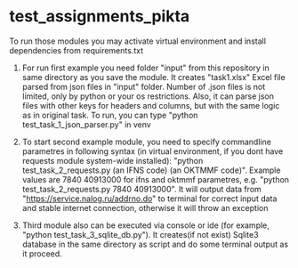 # test_assignments_pikta
To run those modules you may activate virtual environment and install dependencies from requirements.txt
    
1.  For run first example you need folder "input" from this repository in same directory as you save the module.
It creates "task1.xlsx" Excel file parsed from json files in "input" folder. 
Number of .json files is not limited, only by python or your os restrictions.
Also, it can parse json files with other keys for headers and columns, but with the same logic as in original task.
To run, you can type "python test_task_1_json_parser.py" in venv
    
2.   To start second example module, you need to specify commandline parametres in following syntax
(in virtual environment, if you dont have requests module system-wide installed): "python test_task_2_requests.py (an IFNS code) (an OKTMMF code)".
Example values are 7840 40913000 for ifns and oktmmf parametres, e.g. "python test_task_2_requests.py 7840 40913000".
It will output data from "https://service.nalog.ru/addrno.do" to terminal for correct input data and stable internet connection,
otherwise it will throw an exception

3.  Third module also can be executed via console or ide (for example, "python test_task_3_sqlite_db.py"). It creates(if not exist) 
Sqlite3 database in the same directory as script and do some terminal output as it proceed. 
 
